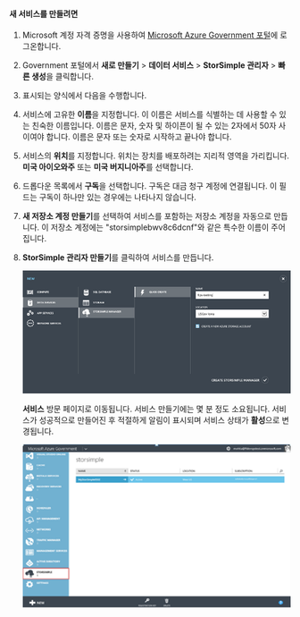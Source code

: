 <!--author=SharS last changed: 9/17/15-->


#### 새 서비스를 만들려면

1. Microsoft 계정 자격 증명을 사용하여 [Microsoft Azure Government 포털](https://manage.windowsazure.us/)에 로그온합니다.

2. Government 포털에서 **새로 만들기** > **데이터 서비스** > **StorSimple 관리자** > **빠른 생성**을 클릭합니다.

3. 표시되는 양식에서 다음을 수행합니다.
  1. 서비스에 고유한 **이름**을 지정합니다. 이 이름은 서비스를 식별하는 데 사용할 수 있는 친숙한 이름입니다. 이름은 문자, 숫자 및 하이픈이 될 수 있는 2자에서 50자 사이여야 합니다. 이름은 문자 또는 숫자로 시작하고 끝나야 합니다.
  2. 서비스의 **위치**를 지정합니다. 위치는 장치를 배포하려는 지리적 영역을 가리킵니다. **미국 아이오와주** 또는 **미국 버지니아주**를 선택합니다.
  3. 드롭다운 목록에서 **구독**을 선택합니다. 구독은 대금 청구 계정에 연결됩니다. 이 필드는 구독이 하나만 있는 경우에는 나타나지 않습니다.
  4. **새 저장소 계정 만들기**를 선택하여 서비스를 포함하는 저장소 계정을 자동으로 만듭니다. 이 저장소 계정에는 "storsimplebwv8c6dcnf"와 같은 특수한 이름이 주어집니다.
  5. **StorSimple 관리자 만들기**를 클릭하여 서비스를 만듭니다.

       ![서비스 만들기](./media/storsimple-create-new-service-gov/HCS_CreateAService-gov-include.png)

     **서비스** 방문 페이지로 이동됩니다. 서비스 만들기에는 몇 분 정도 소요됩니다. 서비스가 성공적으로 만들어진 후 적절하게 알림이 표시되며 서비스 상태가 **활성**으로 변경됩니다.
 
       ![서비스 만들기](./media/storsimple-create-new-service-gov/HCS_StorSimpleManagerServicePage-gov-include.png)

<!---HONumber=Oct15_HO3-->